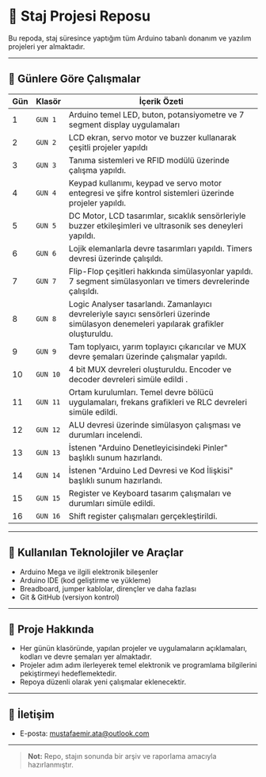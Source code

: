 # 👋 Staj Projesi Reposu

Bu repoda, staj süresince yaptığım tüm Arduino tabanlı donanım ve yazılım projeleri yer almaktadır.

---

## 📅 Günlere Göre Çalışmalar

| Gün | Klasör   | İçerik Özeti                                                         |
|------|----------|----------------------------------------------------------------------|
| 1    | `GUN 1`  | Arduino temel LED, buton, potansiyometre ve 7 segment display uygulamaları |
| 2    | `GUN 2`  | LCD ekran, servo motor ve buzzer kullanarak çeşitli projeler yapıldı |
| 3    | `GUN 3`  | Tanıma sistemleri ve RFID modülü üzerinde çalışma yapıldı.|
| 4    | `GUN 4`  | Keypad kullanımı, keypad ve servo motor entegresi ve şifre kontrol sistemleri üzerinde projeler yapıldı.|
| 5    | `GUN 5`  | DC Motor, LCD tasarımlar, sıcaklık sensörleriyle buzzer etkileşimleri ve ultrasonik ses deneyleri yapıldı.|
| 6    | `GUN 6`  | Lojik elemanlarla devre tasarımları yapıldı. Timers devresi üzerinde çalışıldı.|
| 7    | `GUN 7`  | Flip-Flop çeşitleri hakkında simülasyonlar yapıldı. 7 segment simülasyonları ve timers devrelerinde çalışıldı.|
| 8    | `GUN 8`  | Logic Analyser tasarlandı. Zamanlayıcı devreleriyle sayıcı sensörleri üzerinde simülasyon denemeleri yapılarak grafikler oluşturuldu.|
| 9    | `GUN 9`  | Tam toplyaıcı, yarım toplayıcı  çıkarıcılar ve MUX devre şemaları üzerinde çalışmalar yapıldı. |
|10    | `GUN 10` | 4 bit MUX devreleri oluşturuldu. Encoder ve decoder devreleri simüle edildi . |
|11    | `GUN 11` | Ortam kurulumları. Temel devre bölücü uygulamaları, frekans grafikleri ve RLC devreleri simüle edildi. |
|12    | `GUN 12` | ALU devresi üzerinde simülasyon çalışması ve durumları incelendi. |
|13    | `GUN 13` | İstenen "Arduino Denetleyicisindeki Pinler" başlıklı sunum hazırlandı. |
|14    | `GUN 14` | İstenen "Arduino Led Devresi ve Kod İlişkisi" başlıklı sunum hazırlandı.  |
|15    | `GUN 15` | Register ve Keyboard tasarım çalışmaları ve durumları simüle edildi. |
|16    | `GUN 16` | Shift register çalışmaları gerçekleştirildi. |











---

## 🧰 Kullanılan Teknolojiler ve Araçlar

- Arduino Mega ve ilgili elektronik bileşenler  
- Arduino IDE (kod geliştirme ve yükleme)  
- Breadboard, jumper kablolar, dirençler ve daha fazlası  
- Git & GitHub (versiyon kontrol)  

---

## 📝 Proje Hakkında

- Her günün klasöründe, yapılan projeler ve uygulamaların açıklamaları, kodları ve devre şemaları yer almaktadır.  
- Projeler adım adım ilerleyerek temel elektronik ve programlama bilgilerini pekiştirmeyi hedeflemektedir.  
- Repoya düzenli olarak yeni çalışmalar eklenecektir.  

---

## 📌 İletişim

- E-posta: [mustafaemir.ata@outlook.com](mailto:mustafaemir.ata@outlook.com)  

---

> **Not:** Repo, stajın sonunda bir arşiv ve raporlama amacıyla hazırlanmıştır.
